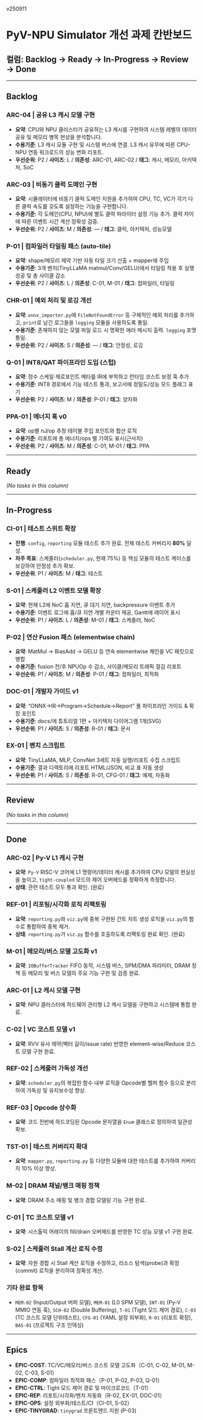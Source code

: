 v250911
# PyV-NPU Simulator 개선 과제 칸반보드

## 컬럼: Backlog → Ready → In-Progress → Review → Done

---

## Backlog

### ARC-04 | 공유 L3 캐시 모델 구현
- **요약**: CPU와 NPU 클러스터가 공유하는 L3 캐시를 구현하여 시스템 레벨의 데이터 공유 및 메모리 병목 현상을 분석합니다.
- **수용기준**: L3 캐시 모듈 구현 및 시스템 버스에 연결. L3 캐시 유무에 따른 CPU-NPU 연동 워크로드의 성능 변화 리포트.
- **우선순위**: P2 / **사이즈**: L / **의존성**: ARC-01, ARC-02 / **태그**: 캐시, 메모리, 아키텍처, SoC

### ARC-03 | 비동기 클럭 도메인 구현
- **요약**: 시뮬레이터에 비동기 클럭 도메인 지원을 추가하여 CPU, TC, VC가 각기 다른 클럭 속도를 갖도록 설정하는 기능을 구현합니다.
- **수용기준**: 각 도메인(CPU, NPU)에 별도 클럭 파라미터 설정 기능 추가. 클럭 차이에 따른 이벤트 시간 계산 정확성 검증.
- **우선순위**: P2 / **사이즈**: M / **의존성**: — / **태그**: 클럭, 아키텍처, 성능모델

### P-01 | 컴파일러 타일링 패스 (auto-tile)
- **요약**: shape/메모리 제약 기반 자동 타일 크기 산출 + mapper에 주입
- **수용기준**: 3개 벤치(TinyLLaMA matmul/Conv/GELU)에서 타일링 적용 후 실행 성공 및 총 사이클 감소
- **우선순위**: P2 / **사이즈**: L / **의존성**: C-01, M-01 / **태그**: 컴파일러, 타일링

### CHR-01 | 예외 처리 및 로깅 개선
- **요약**: `onnx_importer.py`에 `FileNotFoundError` 등 구체적인 예외 처리를 추가하고, `print`로 남긴 로그들을 `logging` 모듈을 사용하도록 통일.
- **수용기준**: 존재하지 않는 모델 파일 로드 시 명확한 에러 메시지 출력. `logging` 포맷 통일.
- **우선순위**: P2 / **사이즈**: S / **의존성**: — / **태그**: 안정성, 로깅

### Q-01 | INT8/QAT 파이프라인 도입 (스텁)
- **요약**: 정수 스케일·제로포인트 메타를 IR에 부착하고 런타임 코스트 보정 훅 추가
- **수용기준**: INT8 경로에서 기능 테스트 통과, 보고서에 정밀도/성능 모드 플래그 표기
- **우선순위**: P2 / **사이즈**: M / **의존성**: P-01 / **태그**: 양자화

### PPA-01 | 에너지 훅 v0
- **요약**: op별 nJ/op 추정 테이블 주입 포인트와 합산 로직
- **수용기준**: 리포트에 총 에너지/ops 별 기여도 표시(근사치)
- **우선순위**: P2 / **사이즈**: M / **의존성**: C-01, M-01 / **태그**: PPA

---

## Ready

*(No tasks in this column)*

---

## In-Progress

### CI-01 | 테스트 스위트 확장
- **진행**: `config`, `reporting` 모듈 테스트 추가 완료. 전체 테스트 커버리지 **80%** 달성.
- **차주 목표**: 스케줄러(`scheduler.py`, 현재 75%) 등 핵심 모듈의 테스트 케이스를 보강하여 안정성 추가 확보.
- **우선순위**: P1 / **사이즈**: M / **태그**: 테스트

### S-01 | 스케줄러 L2 이벤트 모델 확장
- **요약**: 현재 L2에 NoC 홉 지연, 큐 대기 지연, backpressure 이벤트 추가
- **수용기준**: 이벤트 로그에 홉/큐 지연 개별 카운터 제공, Gantt에 레이어 표시
- **우선순위**: P1 / **사이즈**: L / **의존성**: M-01 / **태그**: 스케줄러, NoC

### P-02 | 연산 Fusion 패스 (elementwise chain)
- **요약**: MatMul → BiasAdd → GELU 등 연속 elementwise 체인을 VC 패킷으로 병합
- **수용기준**: fusion 전/후 NPUOp 수 감소, 사이클/메모리 트래픽 절감 리포트
- **우선순위**: P1 / **사이즈**: M / **의존성**: P-01 / **태그**: 컴파일러, 최적화

### DOC-01 | 개발자 가이드 v1
- **요약**: “ONNX→IR→Program→Schedule→Report” 풀 파이프라인 가이드 & 확장 포인트
- **수용기준**: docs/에 튜토리얼 1편 + 아키텍처 다이어그램 1개(SVG)
- **우선순위**: P1 / **사이즈**: S / **의존성**: R-01 / **태그**: 문서

### EX-01 | 벤치 스크립트
- **요약**: TinyLLaMA, MLP, ConvNet 3세트 자동 실행/리포트 수집 스크립트
- **수용기준**: 결과 디렉토리에 리포트 HTML/JSON, 비교 표 자동 생성
- **우선순위**: P1 / **사이즈**: S / **의존성**: R-01, CFG-01 / **태그**: 예제, 자동화

---

## Review

*(No tasks in this column)*

---

## Done

### ARC-02 | Py-V L1 캐시 구현
- **요약**: `Py-V` RISC-V 코어에 L1 명령어/데이터 캐시를 추가하여 CPU 모델의 현실성을 높이고, `tight-coupled` 모드의 제어 오버헤드를 정확하게 측정합니다.
- **상태**: 관련 테스트 모두 통과 확인. (완료)

### REF-01 | 리포팅/시각화 로직 리팩토링
- **요약**: `reporting.py`와 `viz.py`에 중복 구현된 간트 차트 생성 로직을 `viz.py`의 함수로 통합하여 중복 제거.
- **상태**: `reporting.py`가 `viz.py` 함수를 호출하도록 리팩토링 완료 확인. (완료)

### M-01 | 메모리/버스 모델 고도화 v1
- **요약**: `IOBufferTracker` FIFO 동작, 시스템 버스, SPM/DMA 파라미터, DRAM 정책 등 메모리 및 버스 모델의 주요 기능 구현 및 검증 완료.

### ARC-01 | L2 캐시 모델 구현
- **요약**: NPU 클러스터에 하드웨어 관리형 L2 캐시 모델을 구현하고 시스템에 통합 완료.

### C-02 | VC 코스트 모델 v1
- **요약**: RVV 유사 제약(벡터 길이/issue rate) 반영한 element-wise/Reduce 코스트 모델 구현 완료.

### REF-02 | 스케줄러 가독성 개선
- **요약**: `scheduler.py`의 복잡한 함수 내부 로직을 Opcode별 헬퍼 함수 등으로 분리하여 가독성 및 유지보수성 향상.

### REF-03 | Opcode 상수화
- **요약**: 코드 전반에 하드코딩된 Opcode 문자열을 `Enum` 클래스로 정의하여 일관성 확보.

### TST-01 | 테스트 커버리지 확대
- **요약**: `mapper.py`, `reporting.py` 등 다양한 모듈에 대한 테스트를 추가하여 커버리지 10% 이상 향상.

### M-02 | DRAM 채널/뱅크 매핑 정책
- **요약**: DRAM 주소 매핑 및 뱅크 경합 모델링 기능 구현 완료.

### C-01 | TC 코스트 모델 v1
- **요약**: 시스톨릭 어레이의 fill/drain 오버헤드를 반영한 TC 성능 모델 v1 구현 완료.

### S-02 | 스케줄러 Stall 계산 로직 수정
- **요약**: 자원 경합 시 Stall 계산 로직을 수정하고, 리소스 탐색(probe)과 확정(commit) 로직을 분리하여 정확성 개선.

### 기타 완료 항목
- `MEM-02` (Input/Output 버퍼 모델), `MEM-01` (L0 SPM 모델), `INT-01` (Py-V MMIO 연동 훅), `SCH-02` (Double Buffering), `T-01` (Tight 모드 제어 경로), `C-03` (TC 코스트 모델 단위테스트), `CFG-01` (YAML 설정 외부화), `R-01` (리포트 확장), `BAS-01` (프로젝트 구조 인덱싱)

---

## Epics

- **EPIC-COST**: TC/VC/메모리/버스 코스트 모델 고도화（C-01, C-02, M-01, M-02, C-03, S-01）
- **EPIC-COMP**: 컴파일러 최적화 패스（P-01, P-02, P-03, Q-01）
- **EPIC-CTRL**: Tight 모드 제어 경로 및 마이크로코드（T-01）
- **EPIC-REP**: 리포트/시각화/벤치 자동화（R-02, EX-01, DOC-01）
- **EPIC-OPS**: 설정 외부화/테스트/CI（CI-01, S-02）
- **EPIC-TINYGRAD**: `tinygrad` 프론트엔드 지원 (P-03)
